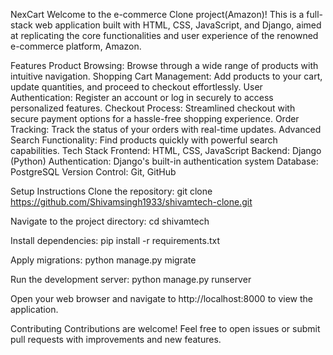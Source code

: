 NexCart
Welcome to the e-commerce Clone project(Amazon)! This is a full-stack web application built with HTML, CSS, JavaScript, and Django, aimed at replicating the core functionalities and user experience of the renowned e-commerce platform, Amazon.

Features
Product Browsing: Browse through a wide range of products with intuitive navigation.
Shopping Cart Management: Add products to your cart, update quantities, and proceed to checkout effortlessly.
User Authentication: Register an account or log in securely to access personalized features.
Checkout Process: Streamlined checkout with secure payment options for a hassle-free shopping experience.
Order Tracking: Track the status of your orders with real-time updates.
Advanced Search Functionality: Find products quickly with powerful search capabilities.
Tech Stack
Frontend: HTML, CSS, JavaScript
Backend: Django (Python)
Authentication: Django's built-in authentication system
Database: PostgreSQL
Version Control: Git, GitHub

Setup Instructions
Clone the repository:
git clone https://github.com/Shivamsingh1933/shivamtech-clone.git

Navigate to the project directory:
cd shivamtech

Install dependencies:
pip install -r requirements.txt

Apply migrations:
python manage.py migrate

Run the development server:
python manage.py runserver

Open your web browser and navigate to http://localhost:8000 to view the application.

Contributing
Contributions are welcome! Feel free to open issues or submit pull requests with improvements and new features.













